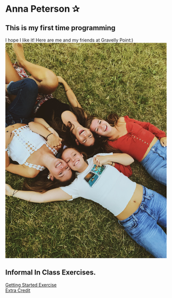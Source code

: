 # Anna Peterson ✰
## This is my first time programming
I hope I like it!
Here are me and my friends at Gravelly Point:)
![](IMG_7701.JPG)
## Informal In Class Exercises. 
[Getting Started Exercise](https://annapeterson13.github.io/First-Repository/GettingStarted.html)  
[Extra Credit](ExtraCredit.md)

